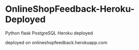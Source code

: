 # OnlineShopFeedback-Heroku-Deployed
Python flask PostgreSQL Heroku deployed


deployed on onlineshopfeedback.herokuapp.com
